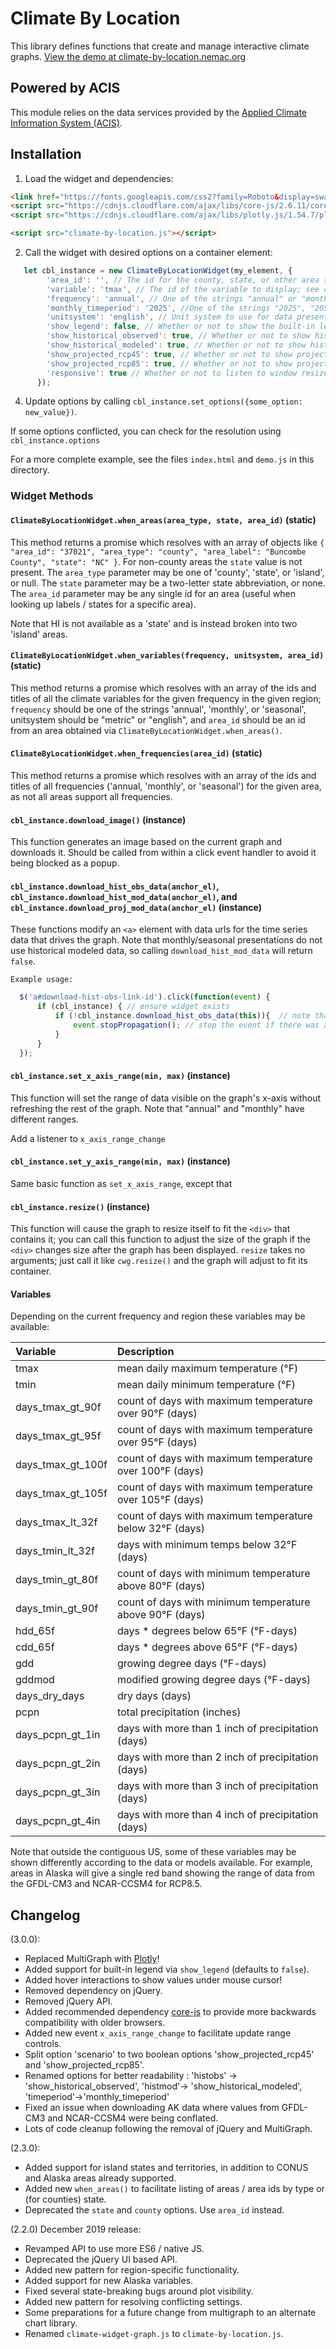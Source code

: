 # Climate By Location

This library defines functions that create and manage interactive climate graphs. [View the demo at climate-by-location.nemac.org](climate-by-location.nemac.org)

## Powered by ACIS
This module relies on the data services provided by the [Applied Climate Information System (ACIS)](http://www.rcc-acis.org/index.html).

## Installation
1. Load the widget and dependencies:

```html
<link href="https://fonts.googleapis.com/css2?family=Roboto&display=swap" rel="stylesheet">
<script src="https://cdnjs.cloudflare.com/ajax/libs/core-js/2.6.11/core.min.js" integrity="sha512-TfdDRAa9DmMqSYW/UwWmezKavKBwQO1Ek/JKDTnh7dLdU3kAw31zUS2rtl6ulgvGJWkMEPaR5Heu5nA/Aqb49g==" crossorigin="anonymous"></script>
<script src="https://cdnjs.cloudflare.com/ajax/libs/plotly.js/1.54.7/plotly-basic.min.js" integrity="sha512-uWFGQaJgmsVg6uyMv7wQ9W0fvlqsK3cRIs/mVMc5Tox68S74OjdZI6Va/Pkc1+fLh6uh+fP8oO8My9n1AgWIAA==" crossorigin="anonymous"></script>

<script src="climate-by-location.js"></script>
```

2.  Call the widget with desired options on a container element:
   
```javascript
   let cbl_instance = new ClimateByLocationWidget(my_element, {
        'area_id': '', // The id for the county, state, or other area to visualize. Use ClimateByLocationWidget.when_areas() to get available areas.
        'variable': 'tmax', // The id of the variable to display; see climate_widget.variables() below for a way to get a list of variable ids. Optional; defaults to "tmax".
        'frequency': 'annual', // One of the strings "annual" or "monthly", indicating which type of data to display. Optional; defaults to "annual".
        'monthly_timeperiod': '2025', //One of the strings "2025", "2050", or "2075", indicating which 30-year period of projection data to show for monthly or seasonal data. Ignored for annual data.
        'unitsystem': 'english', // Unit system to use for data presentation ("english", "metric")
        'show_legend': false, // Whether or not to show the built-in legend. Defaults to false.
        'show_historical_observed': true, // Whether or not to show historical observed data if available.
        'show_historical_modeled': true, // Whether or not to show historical modeled data if available.
        'show_projected_rcp45': true, // Whether or not to show projected modeled RCP4.5 data if available.
        'show_projected_rcp85': true, // Whether or not to show projected modeled RCP8.5 data if available.
        'responsive': true // Whether or not to listen to window resize events and auto-resize the graph. Can only be set on instantiation.
      });
```

4. Update options by calling `cbl_instance.set_options({some_option: new_value})`.
 
If some options conflicted, you can check for the resolution using `cbl_instance.options`
 
For a more complete example, see the files `index.html` and `demo.js` in this
directory.

### Widget Methods

#### `ClimateByLocationWidget.when_areas(area_type, state, area_id)` (static)

This method returns a promise which resolves with an array of objects like `{ "area_id": "37021", "area_type": "county", "area_label": "Buncombe County", "state": "NC" }`. For non-county areas the `state` value is not present. The `area_type` parameter may be one of 'county', 'state', or 'island', or null. The `state` parameter may be a two-letter state abbreviation, or none. The `area_id` parameter may be any single id for an area (useful when looking up labels / states for a specific area).

Note that HI is not available as a 'state' and is instead broken into two 'island' areas.

#### `ClimateByLocationWidget.when_variables(frequency, unitsystem, area_id)` (static)

This method returns a promise which resolves with an array of the ids and titles of all the climate variables for
the given frequency in the given region; `frequency` should be one of the strings 'annual',
'monthly', or 'seasonal', unitsystem should be "metric" or "english", and `area_id` should be an id from an area obtained via `ClimateByLocationWidget.when_areas()`.

#### `ClimateByLocationWidget.when_frequencies(area_id)` (static)

This method returns a promise which resolves with an array of the ids and titles of all frequencies ('annual, 'monthly', or 'seasonal') for the given area, as not all areas support all frequencies.

#### `cbl_instance.download_image()` (instance)
 
 This function generates an image based on the current graph and downloads it. Should be called from within a click event handler to avoid it being blocked as a popup.
    
#### `cbl_instance.download_hist_obs_data(anchor_el)`, `cbl_instance.download_hist_mod_data(anchor_el)`, and `cbl_instance.download_proj_mod_data(anchor_el)` (instance)
 
  These functions modify an `<a>` element with data urls for the time series data that drives the graph. Note that monthly/seasonal presentations do not use historical modeled data, so calling `download_hist_mod_data` will return `false`.   
  
    Example usage:
  
  ```javascript
    $('a#download-hist-obs-link-id').click(function(event) {
        if (cbl_instance) { // ensure widget exists
            if (!cbl_instance.download_hist_obs_data(this)){  // note that the 'this' here is a reference to the <a> tag
                event.stopPropagation(); // stop the event if there was a failure / no data is available and display an error message.
            }
        }
    });
  ```
      
#### `cbl_instance.set_x_axis_range(min, max)` (instance)
 
This function will set the range of data visible on the graph's x-axis without refreshing the rest of the graph. Note that "annual" and "monthly" have different ranges. 

Add a listener to `x_axis_range_change`
 
 #### `cbl_instance.set_y_axis_range(min, max)` (instance)
  
Same basic function as `set_x_axis_range`, except that 
      
#### `cbl_instance.resize()` (instance)
 This function will cause the graph to resize itself to fit the `<div>` that contains it; you can call this function to adjust the size of the graph if the `<div>` changes size after the graph has been displayed. `resize` takes no arguments; just call it like `cwg.resize()` and the graph will adjust to fit its container.

#### Variables

Depending on the current frequency and region these variables may be available:

| Variable            | Description                                              |
|:--------------------|:---------------------------------------------------------|
| tmax                | mean daily maximum temperature (°F)                      |
| tmin                | mean daily minimum temperature (°F)                      |
| days_tmax_gt_90f    | count of days with maximum temperature over 90°F (days)  |
| days_tmax_gt_95f    | count of days with maximum temperature over 95°F (days)  |
| days_tmax_gt_100f   | count of days with maximum temperature over 100°F (days) |
| days_tmax_gt_105f   | count of days with maximum temperature over 105°F (days) |
| days_tmax_lt_32f    | count of days with maximum temperature below 32°F (days) |
| days_tmin_lt_32f    | days with minimum temps below 32°F (days)                |
| days_tmin_gt_80f    | count of days with minimum temperature above 80°F (days) |
| days_tmin_gt_90f    | count of days with minimum temperature above 90°F (days) |
| hdd_65f             | days * degrees below 65°F (°F-days)                      |
| cdd_65f             | days * degrees above 65°F (°F-days)                      |
| gdd                 | growing degree days (°F-days)                            |
| gddmod              | modified growing degree days (°F-days)                   |
| days_dry_days       | dry days (days)                                          |
| pcpn                | total precipitation (inches)                             |
| days_pcpn_gt_1in    | days with more than 1 inch of precipitation (days)       |
| days_pcpn_gt_2in    | days with more than 2 inch of precipitation (days)       |
| days_pcpn_gt_3in    | days with more than 3 inch of precipitation (days)       |
| days_pcpn_gt_4in    | days with more than 4 inch of precipitation (days)       |

Note that outside the contiguous US, some of these variables may be shown differently according to the data or models available. For example, areas in Alaska will give a single red band showing the range of data from the GFDL-CM3 and NCAR-CCSM4 for RCP8.5.


## Changelog

(3.0.0):
- Replaced MultiGraph with [Plotly](https://plotly.com/javascript/)!
- Added support for built-in legend via `show_legend` (defaults to `false`).
- Added hover interactions to show values under mouse cursor!
- Removed dependency on jQuery. 
- Removed jQuery API.
- Added recommended dependency [core-js](https://github.com/zloirock/core-js) to provide more backwards compatibility with older browsers.
- Added new event `x_axis_range_change` to facilitate update range controls.
- Split option 'scenario' to two boolean options 'show_projected_rcp45' and 'show_projected_rcp85'.
- Renamed options for better readability : 'histobs' -> 'show_historical_observed', 'histmod'-> 'show_historical_modeled', 'timeperiod'->'monthly_timeperiod'
- Fixed an issue when downloading AK data where values from GFDL-CM3 and NCAR-CCSM4 were being conflated.
- Lots of code cleanup following the removal of jQuery and MultiGraph.

(2.3.0):
- Added support for island states and territories, in addition to CONUS and Alaska areas already supported.
- Added new `when_areas()` to facilitate listing of areas / area ids by type or (for counties) state. 
- Deprecated the `state` and `county` options. Use `area_id` instead.
 

(2.2.0) December 2019 release:
- Revamped API to use more ES6 / native JS.
- Deprecated the jQuery UI based API.
- Added new pattern for region-specific functionality.
- Added support for new Alaska variables.
- Fixed several state-breaking bugs around plot visibility.
- Added new pattern for resolving conflicting settings.
- Some preparations for a future change from multigraph to an alternate chart library.
- Renamed `climate-widget-graph.js` to `climate-by-location.js`.
